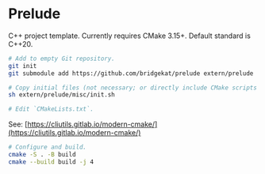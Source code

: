 # Prelude

C++ project template. Currently requires CMake 3.15+. Default standard is C++20.

```sh
# Add to empty Git repository.
git init
git submodule add https://github.com/bridgekat/prelude extern/prelude

# Copy initial files (not necessary; or directly include CMake scripts from `cmake/`.)
sh extern/prelude/misc/init.sh

# Edit `CMakeLists.txt`.
```

See: [https://cliutils.gitlab.io/modern-cmake/](https://cliutils.gitlab.io/modern-cmake/)

```sh
# Configure and build.
cmake -S . -B build
cmake --build build -j 4
```
